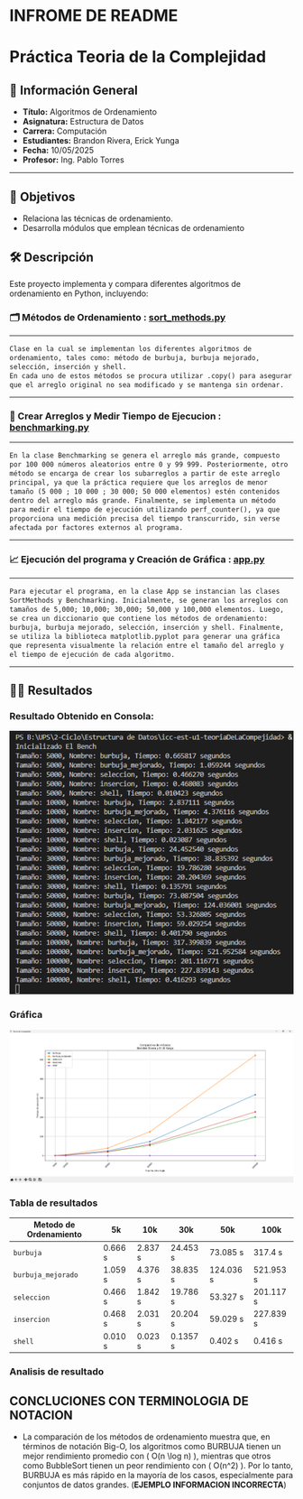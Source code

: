  # INFROME DE README

# Práctica Teoria de la Complejidad

## 📌 Información General

- **Título:** Algoritmos de Ordenamiento
- **Asignatura:** Estructura de Datos
- **Carrera:** Computación
- **Estudiantes:** Brandon Rivera, Erick Yunga
- **Fecha:** 10/05/2025
- **Profesor:** Ing. Pablo Torres

---

## 🎯 Objetivos
- Relaciona las técnicas de ordenamiento.
- Desarrolla módulos que emplean técnicas de ordenamiento

## 🛠️ Descripción

Este proyecto implementa y compara diferentes algoritmos de ordenamiento en Python, incluyendo:
### 🗂️ Métodos de Ordenamiento : [sort_methods.py](/icc-est-u1-teoriaDeLaCompejidad/sort_methods.py/)

---
    Clase en la cual se implementan los diferentes algoritmos de ordenamiento, tales como: método de burbuja, burbuja mejorado, selección, inserción y shell. 
    En cada uno de estos métodos se procura utilizar .copy() para asegurar que el arreglo original no sea modificado y se mantenga sin ordenar.
---
### 🧮 Crear Arreglos y Medir Tiempo de Ejecucion : [benchmarking.py](/icc-est-u1-teoriaDeLaCompejidad/benchmarking.py)
---
    En la clase Benchmarking se genera el arreglo más grande, compuesto por 100 000 números aleatorios entre 0 y 99 999. Posteriormente, otro método se encarga de crear los subarreglos a partir de este arreglo principal, ya que la práctica requiere que los arreglos de menor tamaño (5 000 ; 10 000 ; 30 000; 50 000 elementos) estén contenidos dentro del arreglo más grande. Finalmente, se implementa un método para medir el tiempo de ejecución utilizando perf_counter(), ya que proporciona una medición precisa del tiempo transcurrido, sin verse afectada por factores externos al programa.
---
### 📈 Ejecución del programa y Creación de Gráfica : [app.py](/icc-est-u1-teoriaDeLaCompejidad/app.py)
---
    Para ejecutar el programa, en la clase App se instancian las clases SortMethods y Benchmarking. Inicialmente, se generan los arreglos con tamaños de 5,000; 10,000; 30,000; 50,000 y 100,000 elementos. Luego, se crea un diccionario que contiene los métodos de ordenamiento: burbuja, burbuja mejorado, selección, inserción y shell. Finalmente, se utiliza la biblioteca matplotlib.pyplot para generar una gráfica que representa visualmente la relación entre el tamaño del arreglo y el tiempo de ejecución de cada algoritmo.
---
## ✍🏻 Resultados 
### Resultado Obtenido en Consola:
![ResultadosConsola](/icc-est-u1-teoriaDeLaCompejidad/img/comparativa_de_metodos.png)
### Gráfica 
![Gráfica](/icc-est-u1-teoriaDeLaCompejidad/img/grafico_comparativa_de_metodos.png)
### Tabla de resultados
| Metodo de Ordenamiento | 5k      | 10k     |30k       | 50k       |     100k  |
| ---                    | ---     | ---     | ---      | ---       | ---       |
| `burbuja`              | 0.666 s | 2.837 s | 24.453 s | 73.085 s  | 317.4 s   |
| `burbuja_mejorado`     | 1.059 s | 4.376 s | 38.835 s | 124.036 s | 521.953 s |
| `seleccion`            | 0.466 s | 1.842 s | 19.786 s | 53.327 s  | 201.117 s |
| `insercion`            | 0.468 s | 2.031 s | 20.204 s | 59.029 s  | 227.839 s |
| `shell`                | 0.010 s | 0.023 s | 0.1357 s | 0.402 s   | 0.416 s   |
### Analisis de resultado

##  CONCLUCIONES CON TERMINOLOGIA DE NOTACION 

 - La comparación de los métodos de ordenamiento muestra que, en términos de notación Big-O, los algoritmos como BURBUJA tienen un mejor rendimiento promedio con \( O(n \log n) \), mientras que otros como BubbleSort tienen un peor rendimiento con \( O(n^2) \). Por lo tanto, BURBUJA es más rápido en la mayoría de los casos, especialmente para conjuntos de datos grandes. (**EJEMPLO INFORMACION INCORRECTA**) 